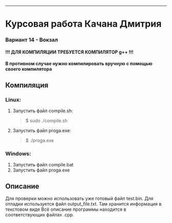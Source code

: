 ____    
# Курсовая работа Качана Дмитрия    
    
### Вариант 14 - Вокзал  
    
#### !!! ДЛЯ КОМПИЛЯЦИИ ТРЕБУЕТСЯ КОМПИЛЯТОР g++ !!!  
#### В противном случае нужно компилировать вручную с помощью своего компилятора  
    
## Компиляция    
### Linux:   
1. Запустить файл compile.sh:   
    > $ sudo ./compile.sh
2. Запустить файл proga.exe:    
    > $ ./proga.exe
    
### Windows:
1. Запустить файл compile.bat   
2. Запустить файл proga.exe
        
## Описание  
Для проверки можно использовать уже готовый файл test.bin.
Для отладки используется файл output_file.txt. Там хранится информация в текстовом виде
Всё описание программы находится в соответствующих файлах .cpp.
